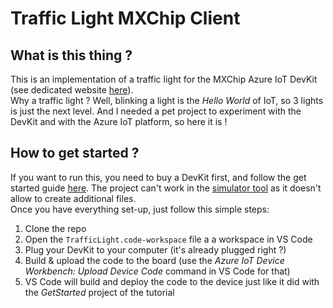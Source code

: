 # Traffic Light MXChip Client


## What is this thing ?

This is an implementation of a traffic light for the MXChip Azure IoT DevKit (see dedicated website [here](https://microsoft.github.io/azure-iot-developer-kit/)).  
Why a traffic light ? Well, blinking a light is the *Hello World* of IoT, so 3 lights is just the next level. And I needed a pet project to experiment with the DevKit and with the Azure IoT platform, so here it is !


## How to get started ?

If you want to run this, you need to buy a DevKit first, and follow the get started guide [here](https://docs.microsoft.com/en-us/azure/iot-hub/iot-hub-arduino-iot-devkit-az3166-get-started). The project can't work in the [simulator tool](https://azure-samples.github.io/iot-devkit-web-simulator/) as it doesn't allow to create additional files.  
Once you have everything set-up, just follow this simple steps:
1. Clone the repo
2. Open the `TrafficLight.code-workspace` file a a workspace in VS Code
3. Plug your DevKit to your computer (it's already plugged right ?)
4. Build & upload the code to the board (use the *Azure IoT Device Workbench: Upload Device Code* command in VS Code for that)
5. VS Code will build and deploy the code to the device just like it did with the *GetStarted* project of the tutorial